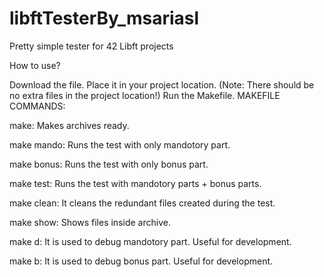 # libftTesterBy_msariasl
Pretty simple tester for 42 Libft projects

How to use?

Download the file.
Place it in your project location. (Note: There should be no extra files in the project location!)
Run the Makefile.
MAKEFILE COMMANDS:

make: Makes archives ready.

make mando: Runs the test with only mandotory part.

make bonus: Runs the test with only bonus part.

make test: Runs the test with mandotory parts + bonus parts.

make clean: It cleans the redundant files created during the test.

make show: Shows files inside archive.

make d: It is used to debug mandotory part. Useful for development.

make b: It is used to debug bonus part. Useful for development.

